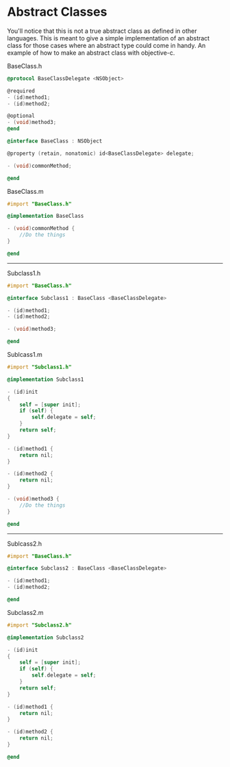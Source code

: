 Abstract Classes
====

You'll notice that this is not a true abstract class as defined in other languages. This is meant to give a simple implementation of an abstract class for those cases where an abstract type could come in handy.
An example of how to make an abstract class with objective-c.


BaseClass.h

```objective-c
@protocol BaseClassDelegate <NSObject>

@required
- (id)method1;
- (id)method2;

@optional
- (void)method3;
@end

@interface BaseClass : NSObject

@property (retain, nonatomic) id<BaseClassDelegate> delegate;

- (void)commonMethod;

@end
```

BaseClass.m

```objective-c
#import "BaseClass.h"

@implementation BaseClass

- (void)commonMethod {
    //Do the things
}

@end
```

------------



Subclass1.h

```objective-c
#import "BaseClass.h"

@interface Subclass1 : BaseClass <BaseClassDelegate>

- (id)method1;
- (id)method2;

- (void)method3;

@end
```


Sublcass1.m

```objective-c
#import "Subclass1.h"

@implementation Subclass1

- (id)init
{
    self = [super init];
    if (self) {
        self.delegate = self;
    }
    return self;
}

- (id)method1 {
    return nil;
}

- (id)method2 {
    return nil;
}

- (void)method3 {
    //Do the things
}

@end
```

-----------




Sublcass2.h

```objective-c
#import "BaseClass.h"

@interface Subclass2 : BaseClass <BaseClassDelegate>

- (id)method1;
- (id)method2;

@end
```


Subclass2.m

```objective-c
#import "Subclass2.h"

@implementation Subclass2

- (id)init
{
    self = [super init];
    if (self) {
        self.delegate = self;
    }
    return self;
}

- (id)method1 {
    return nil;
}

- (id)method2 {
    return nil;
}

@end
```


